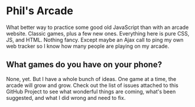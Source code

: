 # Phil's Arcade
What better way to practice some good old JavaScript than with an arcade website. Classic games, plus a few new ones.
Everything here is pure CSS, JS, and HTML. Nothing fancy. Except maybe an Ajax call to ping my own web tracker so I know how many people are playing on my arcade.

## What games do you have on your phone?
None, yet.
But I have a whole bunch of ideas. One game at a time, the arcade will grow and grow.
Check out the list of issues attached to this GitHub Project to see what wonderful things are coming, what's been suggested, and what I did wrong and need to fix.